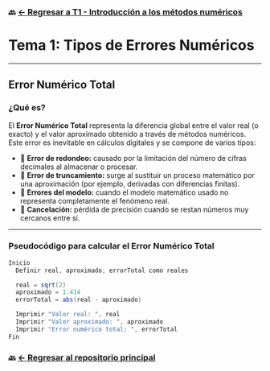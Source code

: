 ### 🔙 [← Regresar a T1 - Introducción a los métodos numéricos](https://github.com/ANTONY2812/M-todosNum-ricosLalo/tree/main/T1%20-%20Introducci%C3%B3n%20a%20los%20m%C3%A9todos%20num%C3%A9ricos)

# Tema 1: Tipos de Errores Numéricos  
 
---

## Error Numérico Total

### ¿Qué es?

El **Error Numérico Total** representa la diferencia global entre el valor real (o exacto) y el valor aproximado obtenido a través de métodos numéricos. Este error es inevitable en cálculos digitales y se compone de varios tipos:

- 🔹 **Error de redondeo:** causado por la limitación del número de cifras decimales al almacenar o procesar.
- 🔹 **Error de truncamiento:** surge al sustituir un proceso matemático por una aproximación (por ejemplo, derivadas con diferencias finitas).
- 🔹 **Errores del modelo:** cuando el modelo matemático usado no representa completamente el fenómeno real.
- 🔹 **Cancelación:** pérdida de precisión cuando se restan números muy cercanos entre sí.



---

###  Pseudocódigo para calcular el Error Numérico Total

```java
Inicio
  Definir real, aproximado, errorTotal como reales

  real = sqrt(2)
  aproximado = 1.414
  errorTotal = abs(real - aproximado)

  Imprimir "Valor real: ", real
  Imprimir "Valor aproximado: ", aproximado
  Imprimir "Error numérico total: ", errorTotal
Fin
```
### 🔙 [← Regresar al repositorio principal](https://github.com/ANTONY2812/M-todosNum-ricosLalo)

